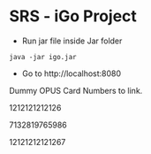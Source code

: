 # SRS - iGo Project

- Run jar file inside Jar folder

```
java -jar igo.jar
```


- Go to http://localhost:8080


Dummy OPUS Card Numbers to link.

1212121212126

7132819765986

12121212121267
